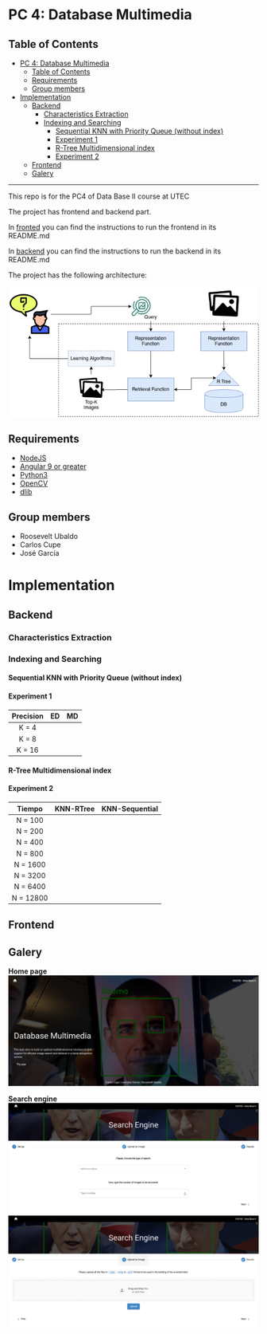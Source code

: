 # PC 4: Database Multimedia

## Table of Contents

- [PC 4: Database Multimedia](#pc-4-database-multimedia)
  - [Table of Contents](#table-of-contents)
  - [Requirements](#requirements)
  - [Group members](#group-members)
- [Implementation](#implementation)
  - [Backend](#backend)
    - [Characteristics Extraction](#characteristics-extraction)
    - [Indexing and Searching](#indexing-and-searching)
      - [Sequential KNN with Priority Queue (without index)](#sequential-knn-with-priority-queue-without-index)
      - [Experiment 1](#experiment-1)
      - [R-Tree Multidimensional index](#r-tree-multidimensional-index)
      - [Experiment 2](#experiment-2)
  - [Frontend](#frontend)
  - [Galery](#galery)

---

This repo is for the PC4 of Data Base II course at UTEC

The project has frontend and backend part.

In [fronted](front-end) you can find the instructions to run the frontend in its README.md

In [backend](back-end) you can find the instructions to run the backend in its README.md

The project has the following architecture:

![Architecture Diagram](PC4.png)

## Requirements

- [NodeJS](https://nodejs.org/es/)
- [Angular 9 or greater](https://angular.io/)
- [Python3](https://www.python.org/download/releases/3.0/)
- [OpenCV](https://opencv.org/)
- [dlib](https://pypi.org/project/dlib/)

## Group members

- Roosevelt Ubaldo
- Carlos Cupe
- José García

# Implementation

## Backend

### Characteristics Extraction

### Indexing and Searching

#### Sequential KNN with Priority Queue (without index)

#### Experiment 1

| Precision |  ED   |  MD   |
| :-------: | :---: | :---: |
|   K = 4   |       |       |
|   K = 8   |       |       |
|  K = 16   |       |       |

#### R-Tree Multidimensional index

#### Experiment 2

|  Tiempo   | KNN-RTree | KNN-Sequential |
| :-------: | :-------: | :------------: |
|  N = 100  |           |                |
|  N = 200  |           |                |
|  N = 400  |           |                |
|  N = 800  |           |                |
| N = 1600  |           |                |
| N = 3200  |           |                |
| N = 6400  |           |                |
| N = 12800 |           |                |

## Frontend



## Galery

**Home page**
![Set up](home.png)

**Search engine**
![Set up](search-eng-1.png)
![Upload an image](search-eng-2.png)
